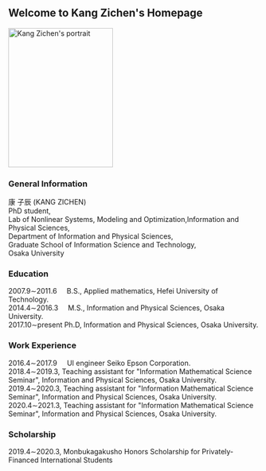 ## Welcome to Kang Zichen's Homepage
<img src="https://user-images.githubusercontent.com/14539282/57233456-a12d1f80-7059-11e9-80ff-1cf9eac0a215.JPG" alt="Kang Zichen's portrait"  width="210" height="280" />

### General Information

康 子辰 (KANG ZICHEN)<br />
PhD student,<br/>
Lab of Nonlinear Systems, Modeling and Optimization,Information and Physical Sciences,<br />
Department of Information and Physical Sciences,<br />
Graduate School of Information Science and Technology,<br />
Osaka University

### Education
2007.9&sim;2011.6&nbsp;&nbsp;&nbsp;&nbsp;&nbsp;B.S., Applied mathematics, Hefei University of Technology.<br />
2014.4&sim;2016.3&nbsp;&nbsp;&nbsp;&nbsp;&nbsp;M.S., Information and Physical Sciences, Osaka University.<br />
2017.10&sim;present&nbsp;Ph.D, Information and Physical Sciences, Osaka University.<br />

### Work Experience
2016.4&sim;2017.9&nbsp;&nbsp;&nbsp;&nbsp;&nbsp;UI engineer Seiko Epson Corporation.<br />
2018.4&sim;2019.3, Teaching assistant for "Information Mathematical Science Seminar",  Information and Physical Sciences, Osaka University.<br />
2019.4&sim;2020.3, Teaching assistant for "Information Mathematical Science Seminar",  Information and Physical Sciences, Osaka University.<br />
2020.4&sim;2021.3, Teaching assistant for "Information Mathematical Science Seminar",  Information and Physical Sciences, Osaka University.<br />

### Scholarship
2019.4&sim;2020.3, Monbukagakusho Honors Scholarship for Privately-Financed International Students
